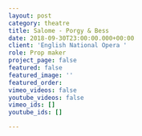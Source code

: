 ```yaml
---
layout: post
category: theatre
title: Salome - Porgy & Bess
date: 2018-09-30T23:00:00.000+00:00
client: 'English National Opera '
role: Prop maker
project_page: false
featured: false
featured_image: ''
featured_order: 
vimeo_videos: false
youtube_videos: false
vimeo_ids: []
youtube_ids: []

---
```

